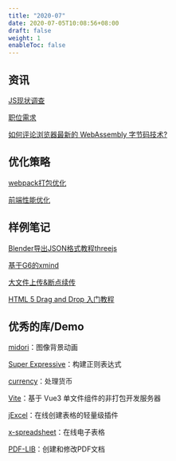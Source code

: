 ```yaml
---
title: "2020-07"
date: 2020-07-05T10:08:56+08:00
draft: false
weight: 1
enableToc: false
---
```


## 资讯

[JS现状调查](https://2019.stateofjs.com)

[职位需求](https://cn.indeed.com)

[如何评论浏览器最新的 WebAssembly 字节码技术?](https://www.zhihu.com/question/31415286)


## 优化策略

[webpack打包优化](https://mp.weixin.qq.com/s/hN2yTtFLyFBWmOrKF-E8lQ)

[前端性能优化](https://mp.weixin.qq.com/s/m1dwFaOcUBEhoPgcR50xdw)


## 样例笔记

[Blender导出JSON格式教程threejs](https://www.jianshu.com/p/f7b45d9b957b)

[基于G6的xmind](https://www.cnblogs.com/tingyugetc/p/11820008.html)

[大文件上传&断点续传](https://mp.weixin.qq.com/s?__biz=MzA4Nzg0MDM5Nw==&mid=2247484369&amp;idx=1&amp;sn=70d5fa87ab651f45936b41ed65eb1e47&source=41#wechat_redirect)

[HTML 5 Drag and Drop 入门教程](https://lotabout.me/2018/HTML-5-Drag-and-Drop/)


## 优秀的库/Demo

[midori](https://aeroheim.github.io/midori/)：图像背景动画

[Super Expressive](https://github.com/francisrstokes/super-expressive)：构建正则表达式

[currency](https://currency.js.org/)：处理货币

[Vite](https://github.com/vitejs/vite)：基于 Vue3 单文件组件的非打包开发服务器

[jExcel](https://bossanova.uk/jexcel/v4/)：在线创建表格的轻量级插件

[x-spreadsheet](https://myliang.github.io/x-spreadsheet/)：在线电子表格

[PDF-LIB](https://pdf-lib.js.org/)：创建和修改PDF文档

